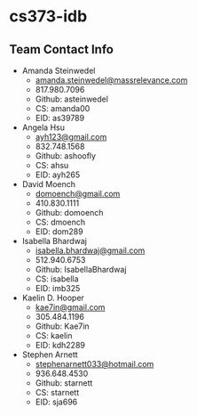 cs373-idb
=========

## Team Contact Info
* Amanda Steinwedel
  - amanda.steinwedel@massrelevance.com
  - 817.980.7096
  - Github: asteinwedel
  - CS: amanda00
  - EID: as39789
* Angela Hsu
  - ayh123@gmail.com
  - 832.748.1568
  - Github: ashoofly
  - CS: ahsu
  - EID: ayh265
* David Moench
  - domoench@gmail.com
  - 410.830.1111
  - Github: domoench
  - CS: dmoench
  - EID: dom289
* Isabella Bhardwaj
  - isabella.bhardwaj@gmail.com
  - 512.940.6753
  - Github: IsabellaBhardwaj
  - CS: isabella
  - EID: imb325
* Kaelin D. Hooper
  - kae7in@gmail.com
  - 305.484.1196
  - Github: Kae7in
  - CS: kaelin
  - EID: kdh2289
* Stephen Arnett
  - stephenarnett033@hotmail.com
  - 936.648.4530
  - Github: starnett
  - CS: starnett
  - EID: sja696
